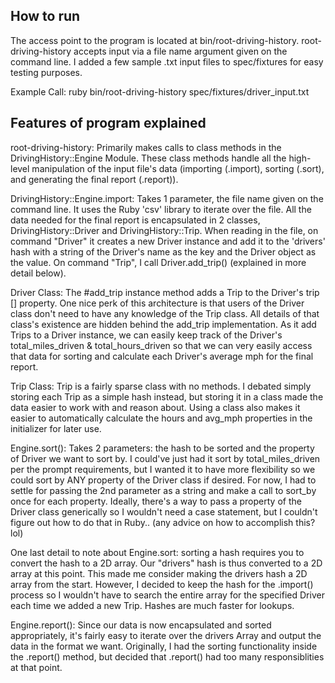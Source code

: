 How to run
----
The access point to the program is located at bin/root-driving-history. root-driving-history accepts input via a file name argument given on the command line. I added a few sample .txt input files to spec/fixtures for easy testing purposes.

Example Call: ruby bin/root-driving-history spec/fixtures/driver_input.txt


Features of program explained
----
root-driving-history:
  Primarily makes calls to class methods in the DrivingHistory::Engine Module. These class methods handle all the high-level manipulation of the input file's data (importing (.import), sorting (.sort), and generating the final report (.report)).

DrivingHistory::Engine.import:
  Takes 1 parameter, the file name given on the command line. It uses the Ruby 'csv' library to iterate over the file. All the data needed for the final report is encapsulated in 2 classes, DrivingHistory::Driver and DrivingHistory::Trip. When reading in the file, on command "Driver" it creates a new Driver instance and add it to the 'drivers' hash with a string of the Driver's name as the key and the Driver object as the value. On command "Trip", I call Driver.add_trip() (explained in more detail below).

Driver Class:
  The #add_trip instance method adds a Trip to the Driver's trip [] property. One nice perk of this architecture is that users of the Driver class don't need to have any knowledge of the Trip class. All details of that class's existence are hidden behind the add_trip implementation. As it add Trips to a Driver instance, we can easily keep track of the Driver's total_miles_driven & total_hours_driven so that we can very easily access that data for sorting and calculate each Driver's average mph for the final report.

Trip Class:
  Trip is a fairly sparse class with no methods. I debated simply storing each Trip as a simple hash instead, but storing it in a class made the data easier to work with and reason about. Using a class also makes it easier to automatically calculate the hours and avg_mph properties in the initializer for later use.

Engine.sort():
  Takes 2 parameters: the hash to be sorted and the property of Driver we want to sort by. I could've just had it sort by total_miles_driven per the prompt requirements, but I wanted it to have more flexibility so we could sort by ANY property of the Driver class if desired. For now, I had to settle for passing the 2nd parameter as a string and make a call to sort_by once for each property. Ideally, there's a way to pass a property of the Driver class generically so I wouldn't need a case statement, but I couldn't figure out how to do that in Ruby.. (any advice on how to accomplish this? lol)
  
  One last detail to note about Engine.sort: sorting a hash requires you to convert the hash to a 2D array. Our "drivers" hash is thus converted to a 2D array at this point. This made me consider making the drivers hash a 2D array from the start. However, I decided to keep the hash for the .import() process so I wouldn't have to search the entire array for the specified Driver each time we added a new Trip. Hashes are much faster for lookups.
  
Engine.report():
  Since our data is now encapsulated and sorted appropriately, it's fairly easy to iterate over the drivers Array and output the data in the format we want. Originally, I had the sorting functionality inside the .report() method, but decided that .report() had too many responsiblities at that point.